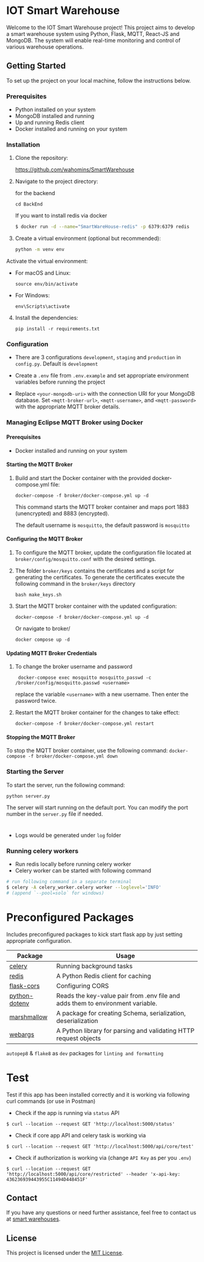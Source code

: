 # IOT Smart Warehouse

Welcome to the IOT Smart Warehouse project! This project aims to develop a smart warehouse system using Python, Flask, MQTT, React-JS and MongoDB. The system will enable real-time monitoring and control of various warehouse operations.

## Getting Started

To set up the project on your local machine, follow the instructions below.

### Prerequisites

- Python installed on your system
- MongoDB installed and running
- Up and running Redis client
- Docker installed and running on your system

### Installation

1. Clone the repository:
    
    https://github.com/wahomins/SmartWarehouse


2. Navigate to the project directory:

    for the backend 

    `cd BackEnd`

    If you want to install redis via docker
    ```sh
    $ docker run -d --name="SmartWareHouse-redis" -p 6379:6379 redis
    ```

3. Create a virtual environment (optional but recommended):

    ```sh
    python -m venv env
    ```

Activate the virtual environment:

- For macOS and Linux:

  ```
  source env/bin/activate
  ```

- For Windows:

  ```
  env\Scripts\activate
  ```

4. Install the dependencies:

    ```
    pip install -r requirements.txt 
    ```

### Configuration
- There are 3 configurations `development`, `staging` and `production` in `config.py`. Default is `development`
- Create a `.env` file from `.env.example` and set appropriate environment variables before running the project

- Replace `<your-mongodb-uri>` with the connection URI for your MongoDB database. Set `<mqtt-broker-url>`, `<mqtt-username>`, and `<mqtt-password>` with the appropriate MQTT broker details.

### Managing Eclipse MQTT Broker using Docker

#### Prerequisites

- Docker installed and running on your system

#### Starting the MQTT Broker

1. Build and start the Docker container with the provided docker-compose.yml file:

    ```
    docker-compose -f broker/docker-compose.yml up -d
    ```

   This command starts the MQTT broker container and maps port 1883 (unencrypted) and 8883 (encrypted).

   The default username is `mosquitto`, the default password is `mosquitto`

#### Configuring the MQTT Broker

1. To configure the MQTT broker, update the configuration file located at `broker/config/mosquitto.conf` with the desired settings.

2. The folder `broker/keys` contains the certificates and a script for generating the certificates. 
To generate the certificates execute the following command in the `broker/keys` directory
    ```
    bash make_keys.sh
    ```

3. Start the MQTT broker container with the updated configuration:

    ```
    docker-compose -f broker/docker-compose.yml up -d
    ```
   Or navigate to broker/ 

    ```
    docker compose up -d
    ```

#### Updating MQTT Broker Credentials

1. To change the broker username and password
    ```
     docker-compose exec mosquitto mosquitto_passwd -c /broker/config/mosquitto.passwd <username>
    ```
    replace the variable `<username>` with a new username. Then enter the password twice.

2. Restart the MQTT broker container for the changes to take effect:

    ```
    docker-compose -f broker/docker-compose.yml restart
    ```

#### Stopping the MQTT Broker

To stop the MQTT broker container, use the following command:
    ```
    docker-compose -f broker/docker-compose.yml down
    ```

### Starting the Server

To start the server, run the following command:

`python server.py`

The server will start running on the default port. You can modify the port number in the `server.py` file if needed.

#
- Logs would be generated under `log` folder

### Running celery workers

- Run redis locally before running celery worker
- Celery worker can be started with following command
```sh
# run following command in a separate terminal
$ celery -A celery_worker.celery worker --loglevel='INFO'
# (append `--pool=solo` for windows)
```


# Preconfigured Packages
Includes preconfigured packages to kick start flask app by just setting appropriate configuration.

| Package 	| Usage 	|
|-----	|-----	|
| [celery](https://docs.celeryproject.org/en/stable/getting-started/introduction.html) 	| Running background tasks 	|
| [redis](https://redislabs.com/lp/python-redis/) 	| A Python Redis client for caching 	|
| [flask-cors](https://flask-cors.readthedocs.io/) 	| Configuring CORS 	|
| [python-dotenv](https://pypi.org/project/python-dotenv/) 	| Reads the key-value pair from .env file and adds them to environment variable. 	|
| [marshmallow](https://marshmallow.readthedocs.io/en/stable/) 	| A package for creating Schema, serialization, deserialization 	|
| [webargs](https://webargs.readthedocs.io/) 	| A Python library for parsing and validating HTTP request objects 	|

`autopep8` & `flake8` as `dev` packages for `linting and formatting`

# Test
  Test if this app has been installed correctly and it is working via following curl commands (or use in Postman)
- Check if the app is running via `status` API
```shell
$ curl --location --request GET 'http://localhost:5000/status'
```
- Check if core app API and celery task is working via
```shell
$ curl --location --request GET 'http://localhost:5000/api/core/test'
```
- Check if authorization is working via (change `API Key` as per you `.env`)
```shell
$ curl --location --request GET 'http://localhost:5000/api/core/restricted' --header 'x-api-key: 436236939443955C11494D448451F'
```

## Contact

If you have any questions or need further assistance, feel free to contact us at [smart warehouses](wahomins@gmail.com).

## License

This project is licensed under the [MIT License](LICENSE).
